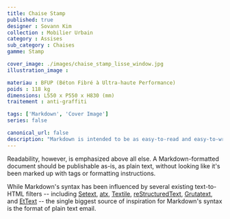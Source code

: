 ```yaml
---
title: Chaise Stamp
published: true
designer : Sovann Kim
collection : Mobilier Urbain
category : Assises
sub_category : Chaises
gamme: Stamp

cover_image: ./images/chaise_stamp_lisse_window.jpg
illustration_image :

materiau : BFUP (Béton Fibré à Ultra-haute Performance)
poids : 118 kg
dimensions: L550 x P550 x H830 (mm)
traitement : anti-graffiti

tags: ['Markdown', 'Cover Image']
series: false

canonical_url: false
description: "Markdown is intended to be as easy-to-read and easy-to-write as is feasible. Readability, however, is emphasized above all else. A Markdown-formatted document should be publishable as-is, as plain text, without looking like it's been marked up with tags or formatting instructions."
---
```


Readability, however, is emphasized above all else. A Markdown-formatted
document should be publishable as-is, as plain text, without looking
like it's been marked up with tags or formatting instructions. 

While Markdown's syntax has been influenced by several existing text-to-HTML filters -- including [Setext](http://docutils.sourceforge.net/mirror/setext.html), [atx](http://www.aaronsw.com/2002/atx/), [Textile](http://textism.com/tools/textile/), [reStructuredText](http://docutils.sourceforge.net/rst.html),
[Grutatext](http://www.triptico.com/software/grutatxt.html), and [EtText](http://ettext.taint.org/doc/) -- the single biggest source of
inspiration for Markdown's syntax is the format of plain text email.

